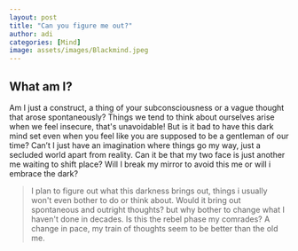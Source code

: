 ```yaml
---
layout: post
title: "Can you figure me out?"
author: adi
categories: [Mind]
image: assets/images/Blackmind.jpeg
---
```


## What am I?

Am I just a construct, a thing of your subconsciousness or a vague thought that arose spontaneously?
Things we tend to think about ourselves arise when we feel insecure, that's unavoidable!
But is it bad to have this dark mind set even when you feel like you are supposed to be a gentleman of our time? Can’t I just have an imagination where things go my way, just a secluded world apart from reality. Can it be that my two face is just another me waiting to shift place? Will I break my mirror to avoid this me or will i embrace the dark?

> I plan to figure out what this darkness brings out, things i usually won't even bother to do or think about. Would it bring out spontaneous and outright thoughts? but why bother to change what I haven't done in decades. Is this the rebel phase my comrades? A change in pace, my train of thoughts seem to be better than the old me.
